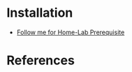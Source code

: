 # Installation

- [Follow me for Home-Lab Prerequisite](./home-lab-preparation/README.md)




# References